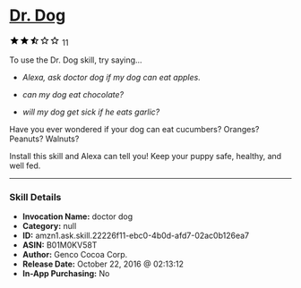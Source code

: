 # [Dr. Dog](http://alexa.amazon.com/#skills/amzn1.ask.skill.22226f11-ebc0-4b0d-afd7-02ac0b126ea7)
![2.2 stars](../../images/ic_star_black_18dp_1x.png)![2.2 stars](../../images/ic_star_black_18dp_1x.png)![2.2 stars](../../images/ic_star_half_black_18dp_1x.png)![2.2 stars](../../images/ic_star_border_black_18dp_1x.png)![2.2 stars](../../images/ic_star_border_black_18dp_1x.png) 11

To use the Dr. Dog skill, try saying...

* *Alexa, ask doctor dog if my dog can eat apples.*

* *can my dog eat chocolate?*

* *will my dog get sick if he eats garlic?*

Have you ever wondered if your dog can eat cucumbers? Oranges? Peanuts? Walnuts?

Install this skill and Alexa can tell you! Keep your puppy safe, healthy, and well fed.

***

### Skill Details

* **Invocation Name:** doctor dog
* **Category:** null
* **ID:** amzn1.ask.skill.22226f11-ebc0-4b0d-afd7-02ac0b126ea7
* **ASIN:** B01M0KV58T
* **Author:** Genco Cocoa Corp.
* **Release Date:** October 22, 2016 @ 02:13:12
* **In-App Purchasing:** No

